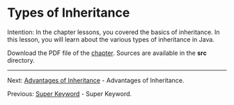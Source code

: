 # Types of Inheritance

Intention: In the chapter lessons, you covered the basics of inheritance. In this lesson, you will learn about 
the various types of inheritance in Java.

Download the PDF file of the [chapter](chapter_14.pdf). Sources are available in the <b>src</b> directory. 

<hr>

Next: [Advantages of Inheritance](chapter_15.md "Advantages of Inheritance") - Advantages of Inheritance.

Previous: [Super Keyword](chapter_13.md "Super Keyword") - Super Keyword.